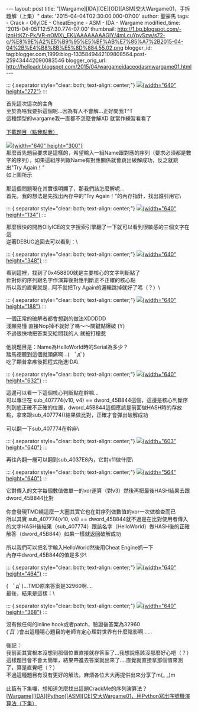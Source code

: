 \-\-- layout: post title:
\"\[Wargame\]\[IDA\]\[CE\]\[OD\]\[ASM\]交大Wargame01，手拆題解（上集）\"
date: \'2015-04-04T02:30:00.000-07:00\' author: 聖豪馬 tags: - Crack -
OllyICE - CheatEngine - ASM - IDA - Wargame modified\_time:
\'2015-04-05T12:57:30.774-07:00\' thumbnail:
http://1.bp.blogspot.com/-IznHtKZr-Pk/VR-nOMX\_EKI/AAAAAAAAGIY/4mLcuYpvSzw/s72-c/%E8%9E%A2%E5%B9%95%E5%BF%AB%E7%85%A7%2B2015-04-04%2B%E4%B8%8B%E5%8D%884.55.02.png
blogger\_id:
tag:blogger.com,1999:blog-1335849442109808564.post-259434442090083546
blogger\_orig\_url:
http://helloadr.blogspot.com/2015/04/wargameidaceodasmwargame01.html
\-\--

::: {.separator style="clear: both; text-align: center;"}
[![](http://1.bp.blogspot.com/-IznHtKZr-Pk/VR-nOMX_EKI/AAAAAAAAGIY/4mLcuYpvSzw/s1600/%E8%9E%A2%E5%B9%95%E5%BF%AB%E7%85%A7%2B2015-04-04%2B%E4%B8%8B%E5%8D%884.55.02.png){width="640"
height="272"}](http://1.bp.blogspot.com/-IznHtKZr-Pk/VR-nOMX_EKI/AAAAAAAAGIY/4mLcuYpvSzw/s1600/%E8%9E%A2%E5%B9%95%E5%BF%AB%E7%85%A7%2B2015-04-04%2B%E4%B8%8B%E5%8D%884.55.02.png)
:::

首先這次這次的主角\
至於為啥我要拆這個呢\...因為有人不會解\...正好問我T\^T\
這種類型的wargame我一直都不怎麼會解XD 就當作練習看看了\
[\
](https://drive.google.com/file/d/0B1oHoqUSsP-bWGIwcTVaT3NRTTQ/view?usp=sharing)[下載題目（點我點我）](https://drive.google.com/file/d/0B1oHoqUSsP-bWGIwcTVaT3NRTTQ/view?usp=sharing)\
\
[![](http://3.bp.blogspot.com/-xpgd0Sj1z0I/VR-n-rItJ9I/AAAAAAAAGIg/e6evNqapgaQ/s1600/%E8%9E%A2%E5%B9%95%E5%BF%AB%E7%85%A7%2B2015-04-04%2B%E4%B8%8B%E5%8D%884.59.25.png){width="640"
height="300"}](http://3.bp.blogspot.com/-xpgd0Sj1z0I/VR-n-rItJ9I/AAAAAAAAGIg/e6evNqapgaQ/s1600/%E8%9E%A2%E5%B9%95%E5%BF%AB%E7%85%A7%2B2015-04-04%2B%E4%B8%8B%E5%8D%884.59.25.png)\
那麼首先題目要求是這樣的，希望輸入一組Name跟對應的序列（要求必須都是數字的序列），如果這組序列跟Name有對應關係就會跳出破解成功，反之就跳出"Try
Again！"\
如上圖所示\
\
那這個問題現在其實很明顯了，那我們該怎麼解呢\...\
首先，我的想法是先找出內存中的"Try Again！"的內存指針，找出誰引用它\

::: {.separator style="clear: both; text-align: center;"}
[![](http://2.bp.blogspot.com/-60Qrzj3jo7c/VR-ohmb_lMI/AAAAAAAAGIo/bW5A2ssYuaE/s1600/%E8%9E%A2%E5%B9%95%E5%BF%AB%E7%85%A7%2B2015-04-04%2B%E4%B8%8B%E5%8D%885.01.08.png){width="640"
height="134"}](http://2.bp.blogspot.com/-60Qrzj3jo7c/VR-ohmb_lMI/AAAAAAAAGIo/bW5A2ssYuaE/s1600/%E8%9E%A2%E5%B9%95%E5%BF%AB%E7%85%A7%2B2015-04-04%2B%E4%B8%8B%E5%8D%885.01.08.png)
:::

那麼很快的開啟OllyICE的文字搜索引擎翻了一下就可以看到很敏感的三個文字在這\
逆著DEBUG追回去可以看到：\

::: {.separator style="clear: both; text-align: center;"}
[![](http://4.bp.blogspot.com/-wL9cnb2MLoU/VR-ozr7YpfI/AAAAAAAAGIw/UtlvkcLGOcA/s1600/%E8%9E%A2%E5%B9%95%E5%BF%AB%E7%85%A7%2B2015-04-04%2B%E4%B8%8B%E5%8D%885.02.52.png){width="640"
height="348"}](http://4.bp.blogspot.com/-wL9cnb2MLoU/VR-ozr7YpfI/AAAAAAAAGIw/UtlvkcLGOcA/s1600/%E8%9E%A2%E5%B9%95%E5%BF%AB%E7%85%A7%2B2015-04-04%2B%E4%B8%8B%E5%8D%885.02.52.png)
:::

看到這裡，找到了0x458800就是主要核心的文字判斷點了\
針對你的序列跟名字作演算後對應判斷正不正確的核心點\
所以我的直覺就是\...阿不就把Try Again的邏輯跳掉就好了嗎（？）\

::: {.separator style="clear: both; text-align: center;"}
[![](http://1.bp.blogspot.com/-JCTzjiOGa1Q/VR-qBu0WD_I/AAAAAAAAGI8/XV6z950o-q8/s1600/%E8%9E%A2%E5%B9%95%E5%BF%AB%E7%85%A7%2B2015-04-04%2B%E4%B8%8B%E5%8D%885.08.09.png){width="640"
height="188"}](http://1.bp.blogspot.com/-JCTzjiOGa1Q/VR-qBu0WD_I/AAAAAAAAGI8/XV6z950o-q8/s1600/%E8%9E%A2%E5%B9%95%E5%BF%AB%E7%85%A7%2B2015-04-04%2B%E4%B8%8B%E5%8D%885.08.09.png)
:::

一個正常的破解者都會想到的做法XDDDDD\
淺顯易懂 直接Nop掉不就好了嗎～～關鍵點爆破 (Y)\
不過很快地把答案交給問我的人 就被打槍惹\
\
他說題目是：Name為HelloWorld時的Serial為多少？\
踏馬德聽到這個就頭痛啊\...(　ﾟдﾟ)\
吃了顆普拿疼後把程式拖進IDA\

::: {.separator style="clear: both; text-align: center;"}
[![](http://1.bp.blogspot.com/-6gdE6fJZTws/VR-quAbf9OI/AAAAAAAAGJE/vnCNL0HKYso/s1600/%E8%9E%A2%E5%B9%95%E5%BF%AB%E7%85%A7%2B2015-04-04%2B%E4%B8%8B%E5%8D%885.10.57.png){width="640"
height="632"}](http://1.bp.blogspot.com/-6gdE6fJZTws/VR-quAbf9OI/AAAAAAAAGJE/vnCNL0HKYso/s1600/%E8%9E%A2%E5%B9%95%E5%BF%AB%E7%85%A7%2B2015-04-04%2B%E4%B8%8B%E5%8D%885.10.57.png)
:::

這邊可以看一下這個核心判斷點在幹嘛\...\
可以專注在 sub\_407774(v10, v4) ==
dword\_45B844這個，這邊是核心判斷序列到底正確不正確的位置，dword\_45B844這個應該是前面做HASH時的存放點，拿來跟sub\_407774()結果做比對，正確才會彈出破解成功\
\
可以翻一下sub\_407774在幹麻\

::: {.separator style="clear: both; text-align: center;"}
[![](http://2.bp.blogspot.com/-ST5bLcqtuJ8/VR-sH1WdMVI/AAAAAAAAGJQ/ovo4ELRoQ-U/s1600/%E8%9E%A2%E5%B9%95%E5%BF%AB%E7%85%A7%2B2015-04-04%2B%E4%B8%8B%E5%8D%885.16.38.png){width="603"
height="640"}](http://2.bp.blogspot.com/-ST5bLcqtuJ8/VR-sH1WdMVI/AAAAAAAAGJQ/ovo4ELRoQ-U/s1600/%E8%9E%A2%E5%B9%95%E5%BF%AB%E7%85%A7%2B2015-04-04%2B%E4%B8%8B%E5%8D%885.16.38.png)
:::

再往內翻一層可以翻到sub\_4037E8內，它對v11做什麼\

::: {.separator style="clear: both; text-align: center;"}
[![](http://4.bp.blogspot.com/-eAzHWWPORAc/VR-syqt6VAI/AAAAAAAAGJY/_YyGChHVQLY/s1600/%E8%9E%A2%E5%B9%95%E5%BF%AB%E7%85%A7%2B2015-04-04%2B%E4%B8%8B%E5%8D%885.19.17.png){width="564"
height="640"}](http://4.bp.blogspot.com/-eAzHWWPORAc/VR-syqt6VAI/AAAAAAAAGJY/_YyGChHVQLY/s1600/%E8%9E%A2%E5%B9%95%E5%BF%AB%E7%85%A7%2B2015-04-04%2B%E4%B8%8B%E5%8D%885.19.17.png)
:::

它對傳入的文字每個數值做單一的xor運算（對v3）然後再把最後HASH結果去跟dword\_45B844比對\
\
你會發現TMD繞這麼一大圈其實它也在對序列做數值的xor一次做檢查而已\
所以其實 sub\_407774(v10, v4) ==
dword\_45B844就不過是在比對使用者傳入的文字HASH後結果（sub\_407774）跟該名字（HelloWorld）做HASH後的正確解答（dword\_45B844）如果一樣就返回破解成功\
\
所以我們可以把名字輸入HelloWorld然後用Cheat Engine抓一下\
內存中dword\_45B844的值是多少\

::: {.separator style="clear: both; text-align: center;"}
[![](http://2.bp.blogspot.com/-abj7GvUGIO4/VR-txfzuzeI/AAAAAAAAGJk/CEnxo7VmoGc/s1600/%E8%9E%A2%E5%B9%95%E5%BF%AB%E7%85%A7%2B2015-04-04%2B%E4%B8%8B%E5%8D%885.24.07.png){width="640"
height="464"}](http://2.bp.blogspot.com/-abj7GvUGIO4/VR-txfzuzeI/AAAAAAAAGJk/CEnxo7VmoGc/s1600/%E8%9E%A2%E5%B9%95%E5%BF%AB%E7%85%A7%2B2015-04-04%2B%E4%B8%8B%E5%8D%885.24.07.png)
:::

(　ﾟдﾟ)\...TMD原來答案是32960啊\....\
最後，結果是這樣：\

::: {.separator style="clear: both; text-align: center;"}
[![](http://4.bp.blogspot.com/-NbyyEkjm7fQ/VR-uFfvt1rI/AAAAAAAAGJs/Kva0wZ6O0ts/s1600/%E8%9E%A2%E5%B9%95%E5%BF%AB%E7%85%A7%2B2015-04-04%2B%E4%B8%8B%E5%8D%885.25.25.png){width="640"
height="368"}](http://4.bp.blogspot.com/-NbyyEkjm7fQ/VR-uFfvt1rI/AAAAAAAAGJs/Kva0wZ6O0ts/s1600/%E8%9E%A2%E5%B9%95%E5%BF%AB%E7%85%A7%2B2015-04-04%2B%E4%B8%8B%E5%8D%885.25.25.png)
:::

沒有做任何的inline hook或者patch，驗證後答案為32960\
(´Д\` )會出這種噁心題目的老師肯定心理對世界有什麼陰影啊\...\...\
\
後記：\
我前面其實根本沒想到那個位置直接就存答案了\...我想說應該沒那麼好心吧（？）這樣題目會不會太簡單，結果帶進去答案就出來了\....直覺就直接拿那個值來測了，算是直覺吧（？）\
不過這種題目有沒有更好的解法，麻煩各位大大再提供出來分享了m(\_ \_)m\
\
此篇有下集囉，想知道怎麼找出這題CrackMe的序列演算法？\
[\[Wargame\]\[IDA\]\[Python\]\[ASM\]\[CE\]交大Wargame01，用Python寫出序號機演算法（下集）](http://helloadr.blogspot.tw/2015/04/wargameidapythonasmcewargame01python.html)
